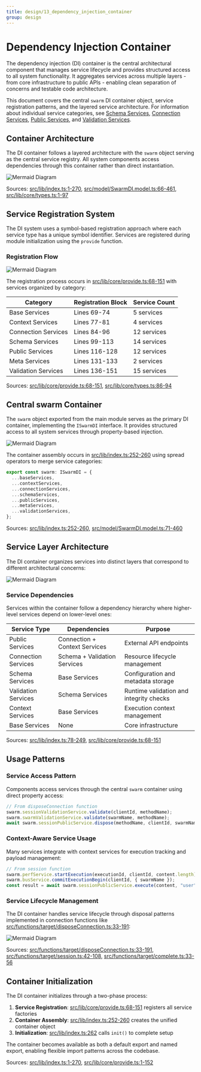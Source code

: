 ```yaml
---
title: design/13_dependency_injection_container
group: design
---
```


# Dependency Injection Container

The dependency injection (DI) container is the central architectural component that manages service lifecycle and provides structured access to all system functionality. It aggregates services across multiple layers - from core infrastructure to public APIs - enabling clean separation of concerns and testable code architecture.

This document covers the central `swarm` DI container object, service registration patterns, and the layered service architecture. For information about individual service categories, see [Schema Services](#3.2), [Connection Services](#3.3), [Public Services](#3.4), and [Validation Services](#3.5).

## Container Architecture

The DI container follows a layered architecture with the `swarm` object serving as the central service registry. All system components access dependencies through this container rather than direct instantiation.

![Mermaid Diagram](./diagrams\13_Dependency_Injection_Container_0.svg)

Sources: [src/lib/index.ts:1-270](), [src/model/SwarmDI.model.ts:66-461](), [src/lib/core/types.ts:1-97]()

## Service Registration System

The DI system uses a symbol-based registration approach where each service type has a unique symbol identifier. Services are registered during module initialization using the `provide` function.

### Registration Flow

![Mermaid Diagram](./diagrams\13_Dependency_Injection_Container_1.svg)

The registration process occurs in [src/lib/core/provide.ts:68-151]() with services organized by category:

| Category | Registration Block | Service Count |
|----------|-------------------|---------------|
| Base Services | Lines 69-74 | 5 services |
| Context Services | Lines 77-81 | 4 services |
| Connection Services | Lines 84-96 | 12 services |
| Schema Services | Lines 99-113 | 14 services |
| Public Services | Lines 116-128 | 12 services |
| Meta Services | Lines 131-133 | 2 services |
| Validation Services | Lines 136-151 | 15 services |

Sources: [src/lib/core/provide.ts:68-151](), [src/lib/core/types.ts:86-94]()

## Central swarm Container

The `swarm` object exported from the main module serves as the primary DI container, implementing the `ISwarmDI` interface. It provides structured access to all system services through property-based injection.

![Mermaid Diagram](./diagrams\13_Dependency_Injection_Container_2.svg)

The container assembly occurs in [src/lib/index.ts:252-260]() using spread operators to merge service categories:

```typescript
export const swarm: ISwarmDI = {
  ...baseServices,
  ...contextServices, 
  ...connectionServices,
  ...schemaServices,
  ...publicServices,
  ...metaServices,
  ...validationServices,
};
```

Sources: [src/lib/index.ts:252-260](), [src/model/SwarmDI.model.ts:71-460]()

## Service Layer Architecture

The DI container organizes services into distinct layers that correspond to different architectural concerns:

![Mermaid Diagram](./diagrams\13_Dependency_Injection_Container_3.svg)

### Service Dependencies

Services within the container follow a dependency hierarchy where higher-level services depend on lower-level ones:

| Service Type | Dependencies | Purpose |
|--------------|-------------|---------|
| Public Services | Connection + Context Services | External API endpoints |
| Connection Services | Schema + Validation Services | Resource lifecycle management |
| Schema Services | Base Services | Configuration and metadata storage |
| Validation Services | Schema Services | Runtime validation and integrity checks |
| Context Services | Base Services | Execution context management |
| Base Services | None | Core infrastructure |

Sources: [src/lib/index.ts:78-249](), [src/lib/core/provide.ts:68-151]()

## Usage Patterns

### Service Access Pattern

Components access services through the central `swarm` container using direct property access:

```typescript
// From disposeConnection function
swarm.sessionValidationService.validate(clientId, methodName);
swarm.swarmValidationService.validate(swarmName, methodName);
await swarm.sessionPublicService.dispose(methodName, clientId, swarmName);
```

### Context-Aware Service Usage

Many services integrate with context services for execution tracking and payload management:

```typescript  
// From session function
swarm.perfService.startExecution(executionId, clientId, content.length);
swarm.busService.commitExecutionBegin(clientId, { swarmName });
const result = await swarm.sessionPublicService.execute(content, "user", METHOD_NAME, clientId, swarmName);
```

### Service Lifecycle Management

The DI container handles service lifecycle through disposal patterns implemented in connection functions like [src/functions/target/disposeConnection.ts:33-191]():

![Mermaid Diagram](./diagrams\13_Dependency_Injection_Container_4.svg)

Sources: [src/functions/target/disposeConnection.ts:33-191](), [src/functions/target/session.ts:42-108](), [src/functions/target/complete.ts:33-56]()

## Container Initialization

The DI container initializes through a two-phase process:

1. **Service Registration**: [src/lib/core/provide.ts:68-151]() registers all service factories
2. **Container Assembly**: [src/lib/index.ts:252-260]() creates the unified container object
3. **Initialization**: [src/lib/index.ts:262]() calls `init()` to complete setup

The container becomes available as both a default export and named export, enabling flexible import patterns across the codebase.

Sources: [src/lib/index.ts:1-270](), [src/lib/core/provide.ts:1-152]()